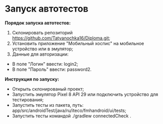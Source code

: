 # Запуск автотестов

**Порядок запуска автотестов:**

1. Склонировать репозиторий https://github.com/Tatyanochka16/Diploma.git;  
2. Установить приложение "Мобильный хоспис" на мобильное устройство или в эмулятор;
3. Данные для авторизации:
- В поле "Логин" ввести: login2;
- В поле "Пароль" ввести: password2.

**Инструкция по запуску:**
- Открыть склонированый проект;
- Запустить эмулятор Pixel 8 API 29 или подключить устройство для тестирования;
- Запустить тесты из пакета, путь: app/src/androidTest/java/ru/iteco/fmhandroid/ui/tests;
- Запустить тесты командой ./gradlew connectedCheck .